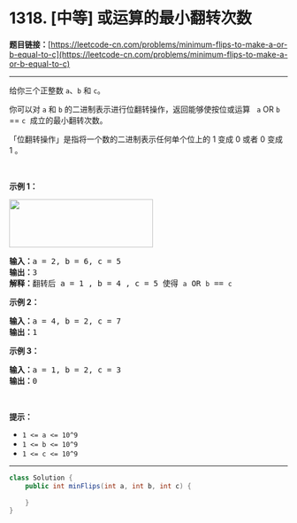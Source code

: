 # 1318. [中等] 或运算的最小翻转次数

**题目链接：**[https://leetcode-cn.com/problems/minimum-flips-to-make-a-or-b-equal-to-c](https://leetcode-cn.com/problems/minimum-flips-to-make-a-or-b-equal-to-c)

---

<div class="content__1Y2H">
 <div class="notranslate">
  <p>给你三个正整数&nbsp;<code>a</code>、<code>b</code> 和 <code>c</code>。</p> 
  <p>你可以对 <code>a</code> 和 <code>b</code>&nbsp;的二进制表示进行位翻转操作，返回能够使按位或运算&nbsp; &nbsp;<code>a</code> OR <code>b</code> == <code>c</code>&nbsp;&nbsp;成立的最小翻转次数。</p> 
  <p>「位翻转操作」是指将一个数的二进制表示任何单个位上的 1 变成 0 或者 0 变成 1 。</p> 
  <p>&nbsp;</p> 
  <p><strong>示例 1：</strong></p> 
  <p><img style="height: 87px; width: 260px;" src="/aliyun-lc-upload/uploads/2020/01/11/sample_3_1676.png" alt=""></p> 
  <pre class="language-text"><strong>输入：</strong>a = 2, b = 6, c = 5
<strong>输出：</strong>3
<strong>解释：</strong>翻转后 a = 1 , b = 4 , c = 5 使得 <code>a</code> OR <code>b</code> == <code>c</code></pre> 
  <p><strong>示例 2：</strong></p> 
  <pre class="language-text"><strong>输入：</strong>a = 4, b = 2, c = 7
<strong>输出：</strong>1
</pre> 
  <p><strong>示例 3：</strong></p> 
  <pre class="language-text"><strong>输入：</strong>a = 1, b = 2, c = 3
<strong>输出：</strong>0
</pre> 
  <p>&nbsp;</p> 
  <p><strong>提示：</strong></p> 
  <ul> 
   <li><code>1 &lt;= a &lt;= 10^9</code></li> 
   <li><code>1 &lt;= b&nbsp;&lt;= 10^9</code></li> 
   <li><code>1 &lt;= c&nbsp;&lt;= 10^9</code></li> 
  </ul> 
 </div>
</div>

---

```java
class Solution {
    public int minFlips(int a, int b, int c) {
        
    }
}
```